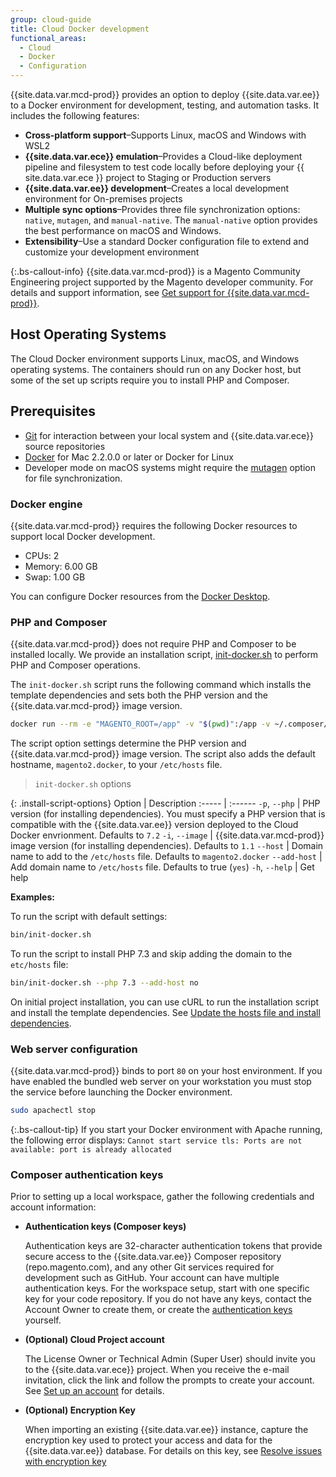 ```yaml
---
group: cloud-guide
title: Cloud Docker development
functional_areas:
  - Cloud
  - Docker
  - Configuration
---
```


{{site.data.var.mcd-prod}} provides an option to deploy {{site.data.var.ee}} to a Docker environment for development, testing, and automation tasks. It includes the following features:

-  **Cross-platform support**–Supports Linux, macOS and Windows with WSL2
-  **{{site.data.var.ece}} emulation**–Provides a Cloud-like deployment pipeline and filesystem to test code locally before deploying your {{ site.data.var.ece }} project to Staging or Production servers
-  **{{site.data.var.ee}} development**–Creates a local development environment for On-premises projects
-  **Multiple sync options**–Provides three file synchronization options: `native`, `mutagen`, and `manual-native`. The `manual-native` option provides the best performance on macOS and Windows.
-  **Extensibility**–Use a standard Docker configuration file to extend and customize your development environment

{:.bs-callout-info}
{{site.data.var.mcd-prod}} is a Magento Community Engineering project supported by the Magento developer community. For details and support information, see [Get support for {{site.data.var.mcd-prod}}][].

## Host Operating Systems

The Cloud Docker environment supports Linux, macOS, and Windows operating systems. The containers should run on any Docker host, but some of the set up scripts require you to install PHP and Composer.

## Prerequisites

-  [Git] for interaction between your local system and {{site.data.var.ece}} source repositories
-  [Docker] for Mac 2.2.0.0 or later or Docker for Linux
-  Developer mode on macOS systems might require the [mutagen] option for file synchronization.

### Docker engine

{{site.data.var.mcd-prod}} requires the following Docker resources to support local Docker development.

-  CPUs: 2
-  Memory: 6.00 GB
-  Swap: 1.00 GB

You can configure Docker resources from the [Docker Desktop].

### PHP and Composer

{{site.data.var.mcd-prod}} does not require PHP and Composer to be installed locally. We provide an installation script, [init-docker.sh] to perform PHP and Composer operations.

The `init-docker.sh` script runs the following command which installs the template dependencies and sets both the PHP version and the {{site.data.var.mcd-prod}} image version.

```bash
docker run --rm -e "MAGENTO_ROOT=/app" -v "$(pwd)":/app -v ~/.composer/cache:/root/.composer/cache "magento/magento-cloud-docker-php:${PHP_VERSION}-cli-${IMAGE_VERSION}" composer install --ansi
```

The script option settings determine the PHP version and {{site.data.var.mcd-prod}} image version. The script also adds the default hostname, `magento2.docker`, to your `/etc/hosts` file.

> `init-docker.sh` options

{: .install-script-options}
Option | Description
:----- | :------
`-p`, `--php` | PHP version (for installing dependencies). You must specify a PHP version that is compatible with the {{site.data.var.ee}} version deployed to the Cloud Docker envrionment. Defaults to `7.2`
`-i`, `--image` |  {{site.data.var.mcd-prod}} image version (for installing dependencies). Defaults to `1.1`
`--host` | Domain name to add to the `/etc/hosts` file. Defaults to `magento2.docker`
`--add-host` | Add domain name to `/etc/hosts` file. Defaults to true (`yes`)
`-h`, `--help` | Get help

**Examples:**

To run the script with default settings:

```bash
bin/init-docker.sh
```

To run the script to install PHP 7.3 and skip adding the domain to the `etc/hosts` file:

```bash
bin/init-docker.sh --php 7.3 --add-host no
```

On initial project installation, you can use cURL to run the installation script and install the template dependencies. See [Update the hosts file and install dependencies].

### Web server configuration

{{site.data.var.mcd-prod}} binds to port `80` on your host environment. If you have enabled the bundled web server on your workstation you must stop the service before launching the Docker environment.

```bash
sudo apachectl stop
```

{:.bs-callout-tip}
If you start your Docker environment with Apache running, the following error displays: `Cannot start service tls: Ports are not available: port is already allocated`

### Composer authentication keys

Prior to setting up a local workspace, gather the following credentials and account information:

-  **Authentication keys (Composer keys)**

    Authentication keys are 32-character authentication tokens that provide secure access to the {{site.data.var.ee}} Composer repository (repo.magento.com), and any other Git services required for development such as GitHub. Your account can have multiple authentication keys. For the workspace setup, start with one specific key for your code repository. If you do not have any keys, contact the Account Owner to create them, or create the [authentication keys] yourself.

-  **(Optional) Cloud Project account**

   The License Owner or Technical Admin (Super User) should invite you to the {{site.data.var.ece}} project. When you receive the e-mail invitation, click the link and follow the prompts to create your account. See [Set up an account] for details.

-  **(Optional) Encryption Key**

   When importing an existing {{site.data.var.ee}} instance, capture the encryption key used to protect your access and data for the {{site.data.var.ee}} database. For details on this key, see [Resolve issues with encryption key]

<!--Link definitions-->

[Git]: https://git-scm.com/book/en/v2/Getting-Started-Installing-Git
[Docker Compose]: https://docs.docker.com/compose/
[Docker]: https://www.docker.com/get-started
[Docker desktop]: https://docs.docker.com/desktop/#configure-docker-desktop
[init-docker.sh]: https://github.com/magento/magento-cloud-docker/blob/develop/bin/init-docker.sh
[mutagen]: https://mutagen.io/documentation/introduction/installation
[authentication keys]: {{site.baseurl}}/guides/v2.3/install-gde/prereq/connect-auth.html
[Magento Cloud template]: https://github.com/magento/magento-cloud
[Set up an account]: {{site.baseurl}}/cloud/before/before-workspace.html#newaccount
[Resolve issues with encryption key]: {{site.baseurl}}/cloud/trouble/trouble-crypt-key-variable.html
[Update the hosts file and install dependencies]: {{site.baseurl}}/cloud/docker/docker-installation.html#update-the-hosts-file-and-install-dependencies
[{{site.data.var.mcd-package}} GitHub repository]: https://github.com/magento/magento-cloud-docker
[Get support for {{site.data.var.mcd-prod}}]: {{site.baseurl}}/cloud/docker/docker-troubleshooting.html

<style>
table.install-script-options td:nth-child(1) {
  width: 200px;
}
</style>
